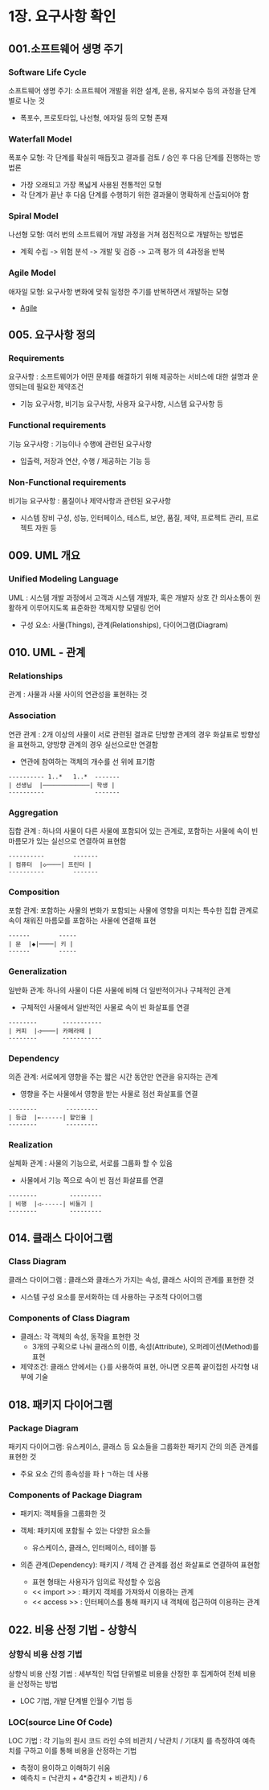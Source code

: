 # 1장. 요구사항 확인
## 001.소프트웨어 생명 주기
### Software Life Cycle
소프트웨어 생명 주기: 소프트웨어 개발을 위한 설계, 운용, 유지보수 등의 과정을 단계별로 나눈 것
- 폭포수, 프로토타입, 나선형, 에자일 등의 모형 존재

### Waterfall Model
폭포수 모형: 각 단계를 확실히 매듭짓고 결과를 검토 / 승인 후 다음 단계를 진행하는 방법론
- 가장 오래되고 가장 폭넓게 사용된 전통적인 모형
- 각 단계가 끝난 후 다음 단계를 수행하기 위한 결과물이 명확하게 산출되어야 함

### Spiral Model
나선형 모형: 여러 번의 소프트웨어 개발 과정을 거쳐 점진적으로 개발하는 방법론
- 계획 수립 -> 위험 분석 -> 개발 및 검증 -> 고객 평가 의 4과정을 반복

### Agile Model
애자일 모형: 요구사항 변화에 맞춰 일정한 주기를 반복하면서 개발하는 모형
- [Agile](../../../projects/2학기/기획/agile.md)

## 005. 요구사항 정의
### Requirements
요구사항 : 소프트웨어가 어떤 문제를 해결하기 위해 제공하는 서비스에 대한 설명과 운영되는데 필요한 제약조건
- 기능 요구사항, 비기능 요구사항, 사용자 요구사항, 시스템 요구사항 등

### Functional requirements
기능 요구사항 : 기능이나 수행에 관련된 요구사항
- 입출력, 저장과 연산, 수행 / 제공하는 기능 등

### Non-Functional requirements
비기능 요구사항 : 품질이나 제약사항과 관련된 요구사항
- 시스템 장비 구성, 성능, 인터페이스, 테스트, 보안, 품질, 제약, 프로젝트 관리, 프로젝트 자원 등

## 009. UML 개요
### Unified Modeling Language
UML : 시스템 개발 과정에서 고객과 시스템 개발자, 혹은 개발자 상호 간 의사소통이 원활하게 이루어지도록 표준화한 객체지향 모델링 언어
- 구성 요소: 사물(Things), 관계(Relationships), 다이어그램(Diagram)
## 010. UML - 관계
### Relationships
관계 : 사물과 사물 사이의 연관성을 표현하는 것

### Association
연관 관계 : 2개 이상의 사물이 서로 관련된 결과로 단방향 관계의 경우 화살표로 방향성을 표현하고, 양방향 관계의 경우 실선으로만 연결함
- 연관에 참여하는 객체의 개수를 선 위에 표기함
```
---------- 1..*   1..*  -------
| 선생님  |─────────────| 학생 |
----------              -------
```

### Aggregation
집합 관계 : 하나의 사물이 다른 사물에 포함되어 있는 관계로, 포함하는 사물에 속이 빈 마름모가 있는 실선으로 연결하여 표현함
```
----------        ------- 
| 컴퓨터  |◇────| 프린터 |
----------        -------
```

### Composition
포함 관계: 포함하는 사물의 변화가 포함되는 사물에 영향을 미치는 특수한 집합 관계로 속이 채워진 마름모를 포함하는 사물에 연결해 표현
```
------        -----
| 문  |◆|────| 키 |
------        -----
```
### Generalization
일반화 관계: 하나의 사물이 다른 사물에 비해 더 일반적이거나 구체적인 관계
- 구체적인 사물에서 일반적인 사물로 속이 빈 화살표를 연결
```
--------       ----------- 
| 커피  |◁────| 카페라떼 |
--------       -----------
```
### Dependency
의존 관계: 서로에게 영향을 주는 짧은 시간 동안만 연관을 유지하는 관계
- 영향을 주는 사물에서 영향을 받는 사물로 점선 화살표를 연결
```
--------        --------- 
| 등급  |←------| 할인율 |
--------        ---------
```
### Realization
실체화 관계 : 사물의 기능으로, 서로를 그룹화 할 수 있음
- 사물에서 기능 쪽으로 속이 빈 점선 화살표를 연결
```
--------         --------- 
| 비행  |◁------| 비둘기 |
--------         ---------
```

## 014. 클래스 다이어그램
### Class Diagram
클래스 다이어그램 : 클래스와 클래스가 가지는 속성, 클래스 사이의 관계를 표현한 것
- 시스템 구성 요소를 문서화하는 데 사용하는 구조적 다이어그램

### Components of Class Diagram
- 클래스: 각 객체의 속성, 동작을 표현한 것
  - 3개의 구획으로 나눠 클래스의 이름, 속성(Attribute), 오퍼레이션(Method)를 표현
- 제약조건: 클래스 안에서는 ```{}```를 사용하여 표현, 아니면 오른쪽 끝이접힌 사각형 내부에 기술

## 018. 패키지 다이어그램
### Package Diagram
패키지 다이어그램: 유스케이스, 클래스 등 요소들을 그룹화한 패키지 간의 의존 관계를 표현한 것
- 주요 요소 간의 종속성을 파ㅏㄱ하는 데 사용

### Components of Package Diagram
- 패키지: 객체들을 그룹화한 것
- 객체: 패키지에 포함될 수 있는 다양한 요소들
  - 유스케이스, 클래스, 인터페이스, 테이블 등

- 의존 관계(Dependency): 패키지 / 객체 간 관계를 점선 화살표로 연결하여 표현함
  - 표현 형태는 사용자가 임의로 작성할 수 있음
  - << import >> : 패키지 객체를 가져와서 이용하는 관계
  - << access >> : 인터페이스를 통해 패키지 내 객체에 접근하여 이용하는 관계

## 022. 비용 산정 기법 - 상향식
### 상향식 비용 산정 기법
상향식 비용 산정 기법 : 세부적인 작업 단위별로 비용을 산정한 후 집계하여 전체 비용을 산정하는 방법
- LOC 기법, 개발 단계별 인월수 기법 등

### LOC(source Line Of Code)
LOC 기법 : 각 기능의 원시 코드 라인 수의 비관치 / 낙관치 / 기대치 를 측정하여 예측치를 구하고 이를 통해 비용을 산정하는 기법
- 측정이 용이하고 이해하기 쉬움
- 예측치 = (낙관치 + 4*중간치 + 비관치) / 6